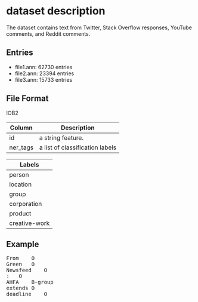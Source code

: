 # dataset description
The dataset contains text from Twitter, Stack Overflow responses, YouTube comments, and Reddit comments.


## Entries
* file1.ann: 62730 entries  
* file2.ann: 23394 entries 
* file3.ann: 15733 entries


## File Format
IOB2 

| Column | Description        |
| ----- | ------------------ |
|id | a string feature. |
|ner_tags| a list of classification labels|


| Labels |
| ------ |
| person
| location
| group
| corporation
| product
| creative-work


## Example
<pre>
From	O
Green	O
Newsfeed	O
:	O
AHFA	B-group
extends	O
deadline	O
</pre>